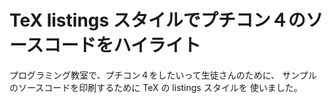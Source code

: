 # TeX listings スタイルでプチコン４のソースコードをハイライト

プログラミング教室で、プチコン４をしたいって生徒さんのために、
サンプルのソースコードを印刷するために TeX の listings スタイルを
使いました。

